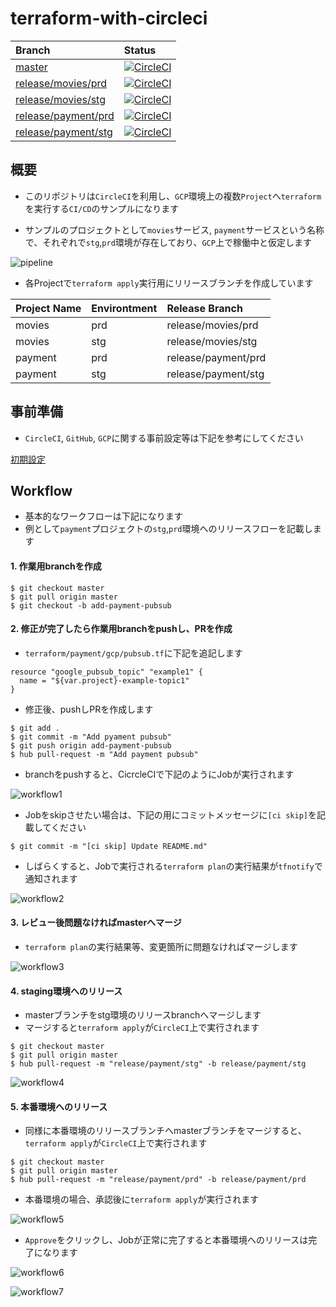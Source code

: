 # terraform-with-circleci

| Branch                                                                                                     | Status                                                                                                                                                                                                                                                                        |
|:-----------------------------------------------------------------------------------------------------------|:------------------------------------------------------------------------------------------------------------------------------------------------------------------------------------------------------------------------------------------------------------------------------|
| [master](https://github.com/Masatoshi-Kouda/terraform-with-circleci)                                       | [![CircleCI](https://circleci.com/gh/Masatoshi-Kouda/terraform-with-circleci/tree/master.svg?style=svg&circle-token=c3c0fe1edcf6493d84c7ee62e683b14faffcd122)](https://circleci.com/gh/Masatoshi-Kouda/terraform-with-circleci/tree/master)                                   |
| [release/movies/prd](https://github.com/Masatoshi-Kouda/terraform-with-circleci/tree/release/movies/prd)   | [![CircleCI](https://circleci.com/gh/Masatoshi-Kouda/terraform-with-circleci/tree/release%2Fmovies%2Fprd.svg?style=svg&circle-token=c3c0fe1edcf6493d84c7ee62e683b14faffcd122)](https://circleci.com/gh/Masatoshi-Kouda/terraform-with-circleci/tree/release%2Fmovies%2Fprd)   |
| [release/movies/stg](https://github.com/Masatoshi-Kouda/terraform-with-circleci/tree/release/movies/stg)   | [![CircleCI](https://circleci.com/gh/Masatoshi-Kouda/terraform-with-circleci/tree/release%2Fmovies%2Fstg.svg?style=svg&circle-token=c3c0fe1edcf6493d84c7ee62e683b14faffcd122)](https://circleci.com/gh/Masatoshi-Kouda/terraform-with-circleci/tree/release%2Fmovies%2Fstg)   |
| [release/payment/prd](https://github.com/Masatoshi-Kouda/terraform-with-circleci/tree/release/payment/prd) | [![CircleCI](https://circleci.com/gh/Masatoshi-Kouda/terraform-with-circleci/tree/release%2Fpayment%2Fprd.svg?style=svg&circle-token=c3c0fe1edcf6493d84c7ee62e683b14faffcd122)](https://circleci.com/gh/Masatoshi-Kouda/terraform-with-circleci/tree/release%2Fpayment%2Fprd) |
| [release/payment/stg](https://github.com/Masatoshi-Kouda/terraform-with-circleci/tree/release/payment/stg) | [![CircleCI](https://circleci.com/gh/Masatoshi-Kouda/terraform-with-circleci/tree/release%2Fpayment%2Fstg.svg?style=svg&circle-token=c3c0fe1edcf6493d84c7ee62e683b14faffcd122)](https://circleci.com/gh/Masatoshi-Kouda/terraform-with-circleci/tree/release%2Fpayment%2Fstg) |

## 概要

- このリポジトリは`CircleCI`を利用し、`GCP`環境上の複数`Project`へ`terraform`を実行する`CI/CD`のサンプルになります

- サンプルのプロジェクトとして`movies`サービス, `payment`サービスという名称で、それぞれで`stg`,`prd`環境が存在しており、`GCP`上で稼働中と仮定します

![pipeline](docs/images/pipeline.png)

- 各Projectで`terraform apply`実行用にリリースブランチを作成しています

| Project Name | Environtment | Release Branch      |
|:-------------|:-------------|:--------------------|
| movies       | prd          | release/movies/prd  |
| movies       | stg          | release/movies/stg  |
| payment      | prd          | release/payment/prd |
| payment      | stg          | release/payment/stg |

## 事前準備

- `CircleCI`, `GitHub`, `GCP`に関する事前設定等は下記を参考にしてください

[初期設定](docs/setup.md)

## Workflow

- 基本的なワークフローは下記になります
- 例として`payment`プロジェクトの`stg`,`prd`環境へのリリースフローを記載します

#### 1. 作業用branchを作成

```
$ git checkout master
$ git pull origin master
$ git checkout -b add-payment-pubsub
```

#### 2. 修正が完了したら作業用branchをpushし、PRを作成

- `terraform/payment/gcp/pubsub.tf`に下記を追記します

```
resource "google_pubsub_topic" "example1" {
  name = "${var.project}-example-topic1"
}
```

- 修正後、pushしPRを作成します

```
$ git add .
$ git commit -m "Add pyament pubsub"
$ git push origin add-payment-pubsub
$ hub pull-request -m "Add payment pubsub"
```

- branchをpushすると、CicrcleCIで下記のようにJobが実行されます

![workflow1](docs/images/workflow1.png)

- Jobをskipさせたい場合は、下記の用にコミットメッセージに`[ci skip]`を記載してください

```
$ git commit -m "[ci skip] Update README.md"
```

- しばらくすると、Jobで実行される`terraform plan`の実行結果が`tfnotify`で通知されます

![workflow2](docs/images/workflow2.png)

#### 3. レビュー後問題なければmasterへマージ

- `terraform plan`の実行結果等、変更箇所に問題なければマージします

![workflow3](docs/images/workflow3.png)

#### 4. staging環境へのリリース

- masterブランチをstg環境のリリースbranchへマージします
- マージすると`terraform apply`が`CircleCI`上で実行されます

```
$ git checkout master
$ git pull origin master
$ hub pull-request -m "release/payment/stg" -b release/payment/stg
```

![workflow4](docs/images/workflow4.png)

#### 5. 本番環境へのリリース

- 同様に本番環境のリリースブランチへmasterブランチをマージすると、`terraform apply`が`CircleCI`上で実行されます

```
$ git checkout master
$ git pull origin master
$ hub pull-request -m "release/payment/prd" -b release/payment/prd
```

- 本番環境の場合、承認後に`terraform apply`が実行されます

![workflow5](docs/images/workflow5.png)

- `Approve`をクリックし、Jobが正常に完了すると本番環境へのリリースは完了になります

![workflow6](docs/images/workflow6.png)


![workflow7](docs/images/workflow7.png)

